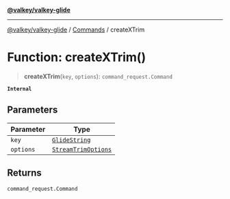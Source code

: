 [**@valkey/valkey-glide**](../../README.md)

***

[@valkey/valkey-glide](../../modules.md) / [Commands](../README.md) / createXTrim

# Function: createXTrim()

> **createXTrim**(`key`, `options`): `command_request.Command`

**`Internal`**

## Parameters

| Parameter | Type |
| ------ | ------ |
| `key` | [`GlideString`](../../BaseClient/type-aliases/GlideString.md) |
| `options` | [`StreamTrimOptions`](../type-aliases/StreamTrimOptions.md) |

## Returns

`command_request.Command`
